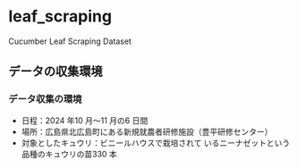 # leaf_scraping
Cucumber Leaf Scraping Dataset

## データの収集環境
### データ収集の環境
- 日程：2024 年10 月～11 月の6 日間
- 場所：広島県北広島町にある新規就農者研修施設（豊平研修センター）
- 対象としたキュウリ：ビニールハウスで栽培されて
いるニーナゼットという品種のキュウリの苗330 本
